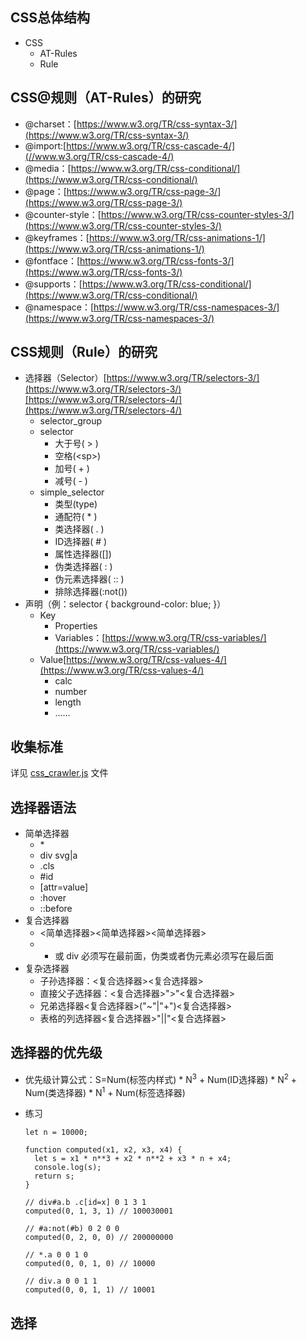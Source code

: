 
## CSS总体结构
* CSS
  * AT-Rules
  * Rule

## CSS@规则（AT-Rules）的研究
* @charset：[https://www.w3.org/TR/css-syntax-3/](https://www.w3.org/TR/css-syntax-3/)
* @import:[https://www.w3.org/TR/css-cascade-4/](//www.w3.org/TR/css-cascade-4/)
* @media：[https://www.w3.org/TR/css-conditional/](https://www.w3.org/TR/css-conditional/)
* @page：[https://www.w3.org/TR/css-page-3/](https://www.w3.org/TR/css-page-3/)
* @counter-style：[https://www.w3.org/TR/css-counter-styles-3/](https://www.w3.org/TR/css-counter-styles-3/)
* @keyframes：[https://www.w3.org/TR/css-animations-1/](https://www.w3.org/TR/css-animations-1/)
* @fontface：[https://www.w3.org/TR/css-fonts-3/](https://www.w3.org/TR/css-fonts-3/)
* @supports：[https://www.w3.org/TR/css-conditional/](https://www.w3.org/TR/css-conditional/)
* @namespace：[https://www.w3.org/TR/css-namespaces-3/](https://www.w3.org/TR/css-namespaces-3/)

## CSS规则（Rule）的研究
* 选择器（Selector）[https://www.w3.org/TR/selectors-3/](https://www.w3.org/TR/selectors-3/)[https://www.w3.org/TR/selectors-4/](https://www.w3.org/TR/selectors-4/)
  * selector_group
  * selector
    * 大于号( > )
    * 空格(\<sp>)
    * 加号( \+ )
    * 减号( \- )
  * simple_selector
    * 类型(type)
    * 通配符( * )
    * 类选择器( . )
    * ID选择器( # )
    * 属性选择器([])
    * 伪类选择器( : )
    * 伪元素选择器( :: )
    * 排除选择器(:not())
* 声明（例：selector { background-color: blue; }）
  * Key
    * Properties
    * Variables：[https://www.w3.org/TR/css-variables/](https://www.w3.org/TR/css-variables/)
  * Value[https://www.w3.org/TR/css-values-4/](https://www.w3.org/TR/css-values-4/)
    * calc
    * number
    * length
    * ......

## 收集标准
详见 [css_crawler.js](./css_crawler.js) 文件

## 选择器语法
* 简单选择器
  * \*
  * div svg|a
  * .cls
  * #id
  * [attr=value]
  * :hover
  * ::before
* 复合选择器
  * <简单选择器><简单选择器><简单选择器>
  * * 或 div 必须写在最前面，伪类或者伪元素必须写在最后面
* 复杂选择器
  * 子孙选择器：<复合选择器><sp><复合选择器>
  * 直接父子选择器：<复合选择器>">"<复合选择器>
  * 兄弟选择器<复合选择器>("~"|"+")<复合选择器>
  * 表格的列选择器<复合选择器>"||"<复合选择器>

## 选择器的优先级
* 优先级计算公式：S=Num(标签内样式) * N<sup>3</sup> + Num(ID选择器) * N<sup>2</sup> + Num(类选择器) * N<sup>1</sup> + Num(标签选择器)
* 练习

  ```
  let n = 10000;

  function computed(x1, x2, x3, x4) {
    let s = x1 * n**3 + x2 * n**2 + x3 * n + x4;
    console.log(s);
    return s;
  }

  // div#a.b .c[id=x] 0 1 3 1
  computed(0, 1, 3, 1) // 100030001

  // #a:not(#b) 0 2 0 0
  computed(0, 2, 0, 0) // 200000000

  // *.a 0 0 1 0
  computed(0, 0, 1, 0) // 10000

  // div.a 0 0 1 1
  computed(0, 0, 1, 1) // 10001
  ```

## 选择